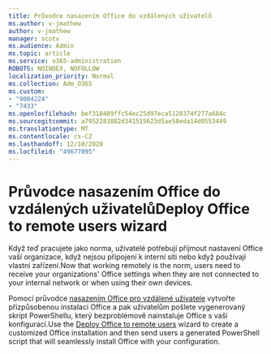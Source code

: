 ```yaml
---
title: Průvodce nasazením Office do vzdálených uživatelů
ms.author: v-jmathew
author: v-jmathew
manager: scotv
ms.audience: Admin
ms.topic: article
ms.service: o365-administration
ROBOTS: NOINDEX, NOFOLLOW
localization_priority: Normal
ms.collection: Adm_O365
ms.custom:
- "9004224"
- "7433"
ms.openlocfilehash: bef318409ffc54ec25d97eca5120374f277a684c
ms.sourcegitcommit: a7952283882d341515623d5ae58eda14d0553449
ms.translationtype: MT
ms.contentlocale: cs-CZ
ms.lasthandoff: 12/10/2020
ms.locfileid: "49677095"
---
```

# <a name="deploy-office-to-remote-users-wizard"></a><span data-ttu-id="79288-102">Průvodce nasazením Office do vzdálených uživatelů</span><span class="sxs-lookup"><span data-stu-id="79288-102">Deploy Office to remote users wizard</span></span>

<span data-ttu-id="79288-103">Když teď pracujete jako norma, uživatelé potřebují přijmout nastavení Office vaší organizace, když nejsou připojení k interní síti nebo když používají vlastní zařízení.</span><span class="sxs-lookup"><span data-stu-id="79288-103">Now that working remotely is the norm, users need to receive your organizations' Office settings when they are not connected to your internal network or when using their own devices.</span></span>

<span data-ttu-id="79288-104">Pomocí průvodce [nasazením Office pro vzdálené uživatele](https://go.microsoft.com/fwlink/?linkid=2149564) vytvořte přizpůsobenou instalaci Office a pak uživatelům pošlete vygenerovaný skript PowerShellu, který bezproblémově nainstaluje Office s vaší konfigurací.</span><span class="sxs-lookup"><span data-stu-id="79288-104">Use the [Deploy Office to remote users](https://go.microsoft.com/fwlink/?linkid=2149564) wizard to create a customized ‎Office‎ installation and then send users a generated PowerShell script that will seamlessly install ‎Office‎ with your configuration.</span></span>
